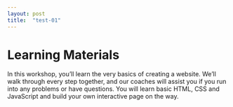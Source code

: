 ```yaml
---
layout: post
title:  "test-01"
---
```


# Learning Materials

In this workshop, you’ll learn the very basics of creating a website. We’ll walk through every step together, and our coaches will assist you if you run into any problems or have questions. You will learn basic HTML, CSS and JavaScript and build your own interactive page on the way.
